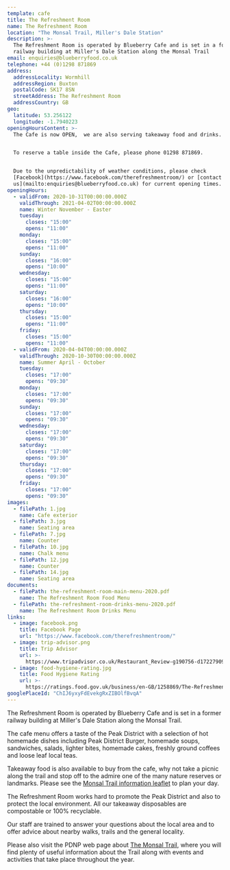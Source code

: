```yaml
---
template: cafe
title: The Refreshment Room
name: The Refreshment Room
location: "The Monsal Trail, Miller's Dale Station"
description: >-
  The Refreshment Room is operated by Blueberry Cafe and is set in a former
  railway building at Miller's Dale Station along the Monsal Trail
email: enquiries@blueberryfood.co.uk
telephone: +44 (0)1298 871869
address:
  addressLocality: Wormhill
  addressRegion: Buxton
  postalCode: SK17 8SN
  streetAddress: The Refreshment Room
  addressCountry: GB
geo:
  latitude: 53.256122
  longitude: -1.7940223
openingHoursContent: >-
  The Cafe is now OPEN,  we are also serving takeaway food and drinks.


  To reserve a table inside the Cafe, please phone 01298 871869.


  Due to the unpredictability of weather conditions, please check
  [Facebook](https://www.facebook.com/therefreshmentroom/) or [contact
  us](mailto:enquiries@blueberryfood.co.uk) for current opening times.
openingHours:
  - validFrom: 2020-10-31T00:00:00.000Z
    validThrough: 2021-04-02T00:00:00.000Z
    name: Winter November - Easter
    tuesday:
      closes: "15:00"
      opens: "11:00"
    monday:
      closes: "15:00"
      opens: "11:00"
    sunday:
      closes: "16:00"
      opens: "10:00"
    wednesday:
      closes: "15:00"
      opens: "11:00"
    saturday:
      closes: "16:00"
      opens: "10:00"
    thursday:
      closes: "15:00"
      opens: "11:00"
    friday:
      closes: "15:00"
      opens: "11:00"
  - validFrom: 2020-04-04T00:00:00.000Z
    validThrough: 2020-10-30T00:00:00.000Z
    name: Summer April - October
    tuesday:
      closes: "17:00"
      opens: "09:30"
    monday:
      closes: "17:00"
      opens: "09:30"
    sunday:
      closes: "17:00"
      opens: "09:30"
    wednesday:
      closes: "17:00"
      opens: "09:30"
    saturday:
      closes: "17:00"
      opens: "09:30"
    thursday:
      closes: "17:00"
      opens: "09:30"
    friday:
      closes: "17:00"
      opens: "09:30"
images:
  - filePath: 1.jpg
    name: Cafe exterior
  - filePath: 3.jpg
    name: Seating area
  - filePath: 7.jpg
    name: Counter
  - filePath: 10.jpg
    name: Chalk menu
  - filePath: 12.jpg
    name: Counter
  - filePath: 14.jpg
    name: Seating area
documents:
  - filePath: the-refreshment-room-main-menu-2020.pdf
    name: The Refreshment Room Food Menu
  - filePath: the-refreshment-room-drinks-menu-2020.pdf
    name: The Refreshment Room Drinks Menu
links:
  - image: facebook.png
    title: Facebook Page
    url: "https://www.facebook.com/therefreshmentroom/"
  - image: trip-advisor.png
    title: Trip Advisor
    url: >-
      https://www.tripadvisor.co.uk/Restaurant_Review-g190756-d17227909-Reviews-The_Refreshment_Room-Buxton_Derbyshire_England.html
  - image: food-hygiene-rating.jpg
    title: Food Hygiene Rating
    url: >-
      https://ratings.food.gov.uk/business/en-GB/1258869/The-Refreshment-Room-Buxton
googlePlaceId: "ChIJ6yxyFdEvekgRxZIBOlfBvqA"
---
```


The Refreshment Room is operated by Blueberry Cafe and is set in a former railway building at Miller's Dale Station along the Monsal Trail.

The cafe menu offers a taste of the Peak District with a selection of hot homemade dishes including Peak District Burger, homemade soups, sandwiches, salads, lighter bites, homemade cakes, freshly ground coffees and loose leaf local teas.

Takeaway food is also available to buy from the cafe, why not take a picnic along the trail and stop off to the admire one of the many nature reserves or landmarks. Please see the [Monsal Trail information leaflet](https://www.peakdistrict.gov.uk/__data/assets/pdf_file/0011/125579/monsal-trail-leaflet.pdf) to plan your day.

The Refreshment Room works hard to promote the Peak District and also to protect the local environment. All our takeaway disposables are compostable or 100% recyclable.

Our staff are trained to answer your questions about the local area and to offer advice about nearby walks, trails and the general locality.

Please also visit the PDNP web page about [The Monsal Trail](https://www.peakdistrict.gov.uk/__data/assets/pdf_file/0011/125579/monsal-trail-leaflet.pdf), where you will find plenty of useful information about the Trail along with events and activities that take place throughout the year.
